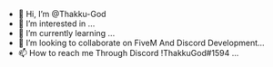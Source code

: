 - 👋 Hi, I’m @Thakku-God
- 👀 I’m interested in ...
- 🌱 I’m currently learning ...
- 💞️ I’m looking to collaborate on FiveM And Discord Development...
- 📫 How to reach me Through Discord !ThakkuGod#1594 ...

<!---
Thakku-God/Thakku-God is a ✨ special ✨ repository because its `README.md` (this file) appears on your GitHub profile.
You can click the Preview link to take a look at your changes.
--->
